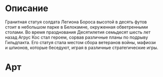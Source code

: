 # Описание
Гранитная статуя солдата Легиона Бороса высотой в десять футов стоит в небольшом парке в Белокамне, окруженная обветренными столами. Во время празднования Десятилетия семьдесят шесть лет назад Агрус Кос стал героем, сорвав различные планы по подрыву Гильдпакта. Его статуя стала местом сбора ветеранов войны, мафиози и шпионов, которые беседуют, играя в различные стратегические игры.
# Арт
